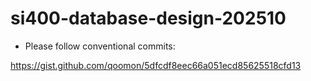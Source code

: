 # si400-database-design-202510

- Please follow conventional commits:

https://gist.github.com/qoomon/5dfcdf8eec66a051ecd85625518cfd13


